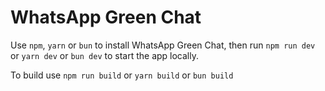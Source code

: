 <!-- Write install/launch guide for bun,yarn,npm. Just title with packet manager, action name and then code to run action -->

# WhatsApp Green Chat

Use `npm`, `yarn` or `bun` to install WhatsApp Green Chat, then run `npm run dev` or `yarn dev` or `bun dev` to start the app locally.

To build use `npm run build` or `yarn build` or `bun build`